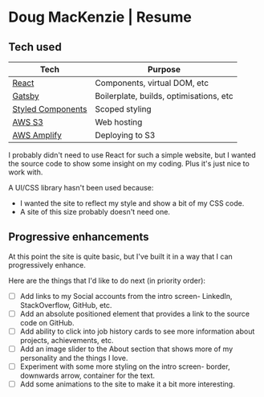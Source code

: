 # Doug MacKenzie | Resume

## Tech used

| Tech                                                    | Purpose                                 |
| ------------------------------------------------------- | --------------------------------------- |
| [React](https://reactjs.org/)                           | Components, virtual DOM, etc            |
| [Gatsby](https://www.gatsbyjs.org/)                     | Boilerplate, builds, optimisations, etc |
| [Styled Components](https://www.styled-components.com/) | Scoped styling                          |
| [AWS S3](https://aws.amazon.com/s3/)                    | Web hosting                             |
| [AWS Amplify](https://aws-amplify.github.io/)           | Deploying to S3                         |

I probably didn't need to use React for such a simple website, but I wanted the source code to show some insight on my coding. Plus it's just nice to work with.

A UI/CSS library hasn't been used because:

- I wanted the site to reflect my style and show a bit of my CSS code.
- A site of this size probably doesn't need one.

## Progressive enhancements

At this point the site is quite basic, but I've built it in a way that I can progressively enhance.

Here are the things that I'd like to do next (in priority order):

- [ ] Add links to my Social accounts from the intro screen- LinkedIn, StackOverflow, GitHub, etc.
- [ ] Add an absolute positioned element that provides a link to the source code on GitHub.
- [ ] Add ability to click into job history cards to see more information about projects, achievements, etc.
- [ ] Add an image slider to the About section that shows more of my personality and the things I love.
- [ ] Experiment with some more styling on the intro screen- border, downwards arrow, container for the text.
- [ ] Add some animations to the site to make it a bit more interesting.
